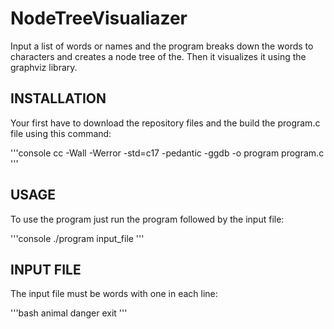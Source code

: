 # NodeTreeVisualiazer
Input a list of words or names and the program breaks down the words to characters and creates a node tree of the. Then it visualizes it using the graphviz library.

## INSTALLATION 
Your first have to download the repository files and the build the program.c file using this command:

'''console
cc -Wall -Werror -std=c17 -pedantic -ggdb -o program program.c
'''

## USAGE
To use the program just run the program followed by the input file:

'''console
./program input_file
'''

## INPUT FILE
The input file must be words with one in each line:

'''bash
animal
danger
exit
'''
